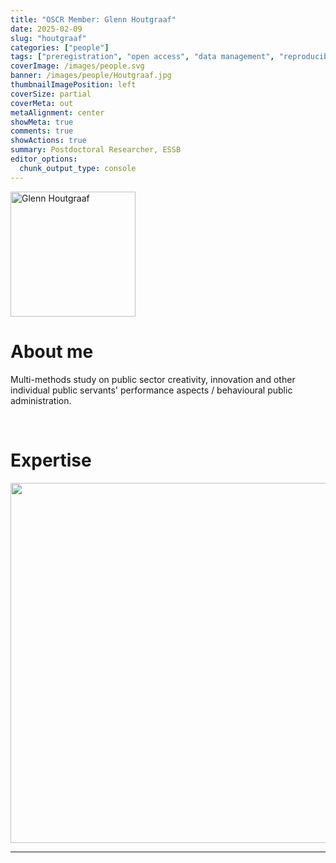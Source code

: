 ```yaml
---
title: "OSCR Member: Glenn Houtgraaf"
date: 2025-02-09
slug: "houtgraaf"
categories: ["people"]
tags: ["preregistration", "open access", "data management", "reproducible analysis", "school-essb"] # top 3 categories + unique + school
coverImage: /images/people.svg
banner: /images/people/Houtgraaf.jpg
thumbnailImagePosition: left
coverSize: partial
coverMeta: out
metaAlignment: center
showMeta: true
comments: true
showActions: true
summary: Postdoctoral Researcher, ESSB
editor_options: 
  chunk_output_type: console
---
```

<!-- EMAIL -->
<p>
  <a href="mailto:houtgraaf@essb.eur.nl">
  <img border="0" alt="Glenn Houtgraaf" src="/images/people/Houtgraaf.jpg" width="200" height="200" align="center">
  </a>
</p>


<p align="center">
<!--  CV
  <a href="" class="fa-solid fa-file" style="color:#000000;">
  </a> -->

<!-- TWITTER   
  <a href="" class="fa-brands fa-x-twitter" style="color:#000000;">
  </a>   -->


<!-- GOOGLE SCHOLAR
  <a href="" class="fa-brands fa-google-scholar" style="color:#000000;">
  </a>
  -->
  
<!-- RESEARCHGATE 
  <a href="" class="fa-brands fa-researchgate" style="color:#000000;">
  </a>
   --> 
  
<!-- LINKEDIN -->  
  <a href="https://www.linkedin.com/in/dr-glenn-houtgraaf-929791133/" class="fa-brands fa-linkedin" style="color:#000000;">
  </a> 
  
  <!-- ORCID   
  <a href="" class="fa-brands fa-orcid" style="color:#000000;">
  </a>  -->

<!-- PERSONAL WEBSITE 
  <a href="" class="fa-solid fa-link" style="color:#000000;">
  </a> -->

<!-- GITHUB 
  <a href="" class="fa-brands fa-github" style="color:#000000;"> 
  </a> -->
</p>







# About me

Multi-methods study on public sector creativity, innovation and other individual public servants' performance aspects / behavioural public administration.

<BR>

# Expertise

<img src="{{< blogdown/postref >}}index_files/figure-html/radarPlot-1.png" width="576" />

***


